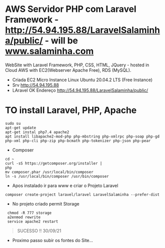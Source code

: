 # AWS Servidor PHP com Laravel Framework - http://54.94.195.88/LaravelSalaminha/public/   - will be www.salaminha.com
WebSite with Laravel Framework, PHP, CSS, HTML, JQuery - hosted in Cloud AWS with EC2(Webserver Apache Free), RDS (MySQL).
- Criada EC2 Micro Instance Linux Ubuntu 20.04.2 LTS (Free Instance)
- Srv http://54.94.195.88 
- LAravel OK Endereço http://54.94.195.88/LaravelSalaminha/public/
# TO install Laravel, PHP, Apache
```
sudo su
apt-get update
apt-get instal php7.4 apache2
apt install libapache2-mod-php php-mbstring php-xmlrpc php-soap php-gd php-xml php-cli php-zip php-bcmath php-tokenizer php-json php-pear
```

- Composer

```
cd ~
curl -sS https://getcomposer.org/installer | 
php
mv composer.phar /usr/local/bin/composer
ln -s /usr/local/bin/composer /usr/bin/composer
```

- Apos instalado ir para www e criar o Projeto Laravel
```
composer create-project laravel/laravel LaravelSalaminha --prefer-dist
```
- No projeto criado permit Storage
```
 chmod -R 777 storage
 a2enmod rewrite
 service apache2 restart
```
> SUCESSO !! 30/09/21

- Proximo passo subir os fontes do Site...
